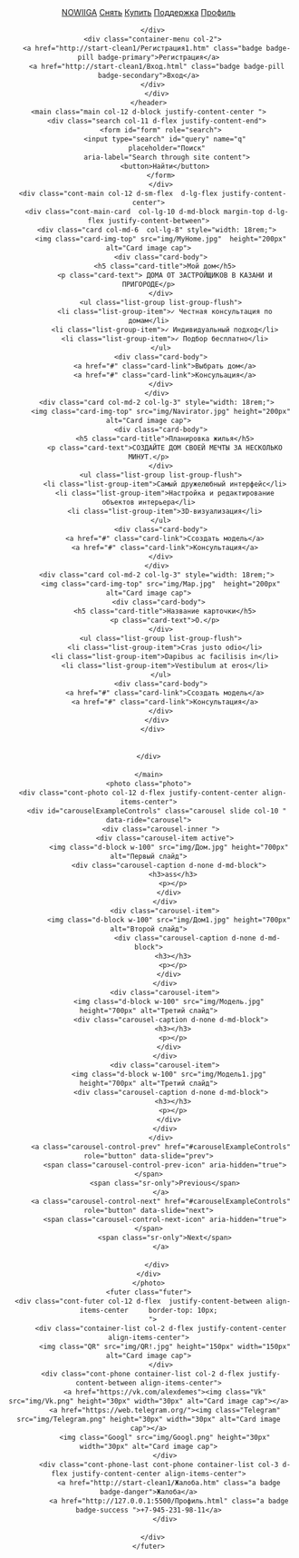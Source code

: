 <!DOCTYPE html>
<html lang="en">
<head>
  <meta charset="UTF-8">
  <meta name="viewport" content="width=device-width, initial-scale=1.0">
  <meta http-equiv="X-UA-Compatible" content="ie=edge">
  <title>Document</title>
  <link rel="stylesheet" href="css/bootstrap.css">
  <link rel="stylesheet" href="css/main.css">
  <link href="https://cdn.jsdelivr.net/npm/bootstrap@5.3.3/dist/css/bootstrap.min.css" rel="stylesheet" integrity="sha384-QWTKZyjpPEjISv5WaRU9OFeRpok6YctnYmDr5pNlyT2bRjXh0JMhjY6hW+ALEwIH" crossorigin="anonymous">
  <script src="https://cdn.jsdelivr.net/npm/bootstrap@5.3.3/dist/js/bootstrap.bundle.min.js" integrity="sha384-YvpcrYf0tY3lHB60NNkmXc5s9fDVZLESaAA55NDzOxhy9GkcIdslK1eN7N6jIeHz" crossorigin="anonymous"></script>
  <script src="https://ajax.googleapis.com/ajax/libs/jquery/2.1.1/jquery.min.js"></script>
  <script src="https://maxcdn.bootstrapcdn.com/bootstrap/4.1.0/js/bootstrap.min.js"></script>
</head>
<body >
    <header class="container-fluid d-flex  align-items-center ">  
      <div class="cont col-12 d-flex justify-content-between align-items-center">
      <div class="container-list col-8 d-flex justify-content-between align-items-center">
        <a href="#" class="b0  col-md-3 col-lg-4">NOWIIGA</a>
        <a href="#" class="b1 badge badge-primary d-sm-none d-md-flex col-md-2 col-lg-1">Снять</a>
        <a href="#" class="b2 badge badge-secondary d-sm-none d-md-flex col-md-2 col-lg-1">Купить</a>
        <a href="https://vk.com/alexdemes" class="b3 badge badge-danger d-sm-none d-md-flex col-md-2 col-lg-1">Поддержка</a>
        <a href="http://start-clean1/contact.php" class="b4 badge badge-success d-sm-none d-md-flex col-md-2 col-lg-1">Профиль</a>

      </div>
      <div class="container-menu col-2">
        <a href="http://start-clean1/Регистрация1.htm" class="badge badge-pill badge-primary">Регистрация</a>
        <a href="http://start-clean1/Вход.html" class="badge badge-pill badge-secondary">Вход</a>
      </div>
        </div>
    </header>
    <main class="main col-12 d-block justify-content-center ">
        <div class="search col-11 d-flex justify-content-end">
          <form id="form" role="search">
            <input type="search" id="query" name="q"
             placeholder="Поиск"
             aria-label="Search through site content">
            <button>Найти</button>
          </form>
          </div>
      <div class="cont-main col-12 d-sm-flex  d-lg-flex justify-content-center">
        <div class="cont-main-card  col-lg-10 d-md-block margin-top d-lg-flex justify-content-between">
        <div class="card col-md-6  col-lg-8" style="width: 18rem;">
          <img class="card-img-top" src="img/MyHome.jpg"  height="200px" alt="Card image cap">
          <div class="card-body">
            <h5 class="card-title">Мой дом</h5>
            <p class="card-text"> ДОМА ОТ ЗАСТРОЙЩИКОВ В КАЗАНИ И ПРИГОРОДЕ</p>
          </div>
          <ul class="list-group list-group-flush">
            <li class="list-group-item">✓ Честная консультация по домам</li>
            <li class="list-group-item">✓ Индивидуальный подход</li>
            <li class="list-group-item">✓ Подбор бесплатно</li>
          </ul>
          <div class="card-body">
            <a href="#" class="card-link">Выбрать дом</a>
            <a href="#" class="card-link">Консульация</a>
          </div>
        </div>
        <div class="card col-md-2 col-lg-3" style="width: 18rem;">
          <img class="card-img-top" src="img/Navirator.jpg" height="200px"  alt="Card image cap">
          <div class="card-body">
            <h5 class="card-title">Планировка жилья</h5>
            <p class="card-text">СОЗДАЙТЕ ДОМ СВОЕЙ МЕЧТЫ ЗА НЕСКОЛЬКО МИНУТ.</p>
          </div>
          <ul class="list-group list-group-flush">
            <li class="list-group-item">Самый дружелюбный интерфейс</li>
            <li class="list-group-item">Настройка и редактирование объектов интерьера</li>
            <li class="list-group-item">3D-визуализация</li>
          </ul>
          <div class="card-body">
            <a href="#" class="card-link">Ссоздать модель</a>
            <a href="#" class="card-link">Консультация</a>
          </div>
        </div>
        <div class="card col-md-2 col-lg-3" style="width: 18rem;">
          <img class="card-img-top" src="img/Map.jpg"  height="200px" alt="Card image cap">
          <div class="card-body"> 
            <h5 class="card-title">Название карточки</h5>
            <p class="card-text">О.</p>
          </div>
          <ul class="list-group list-group-flush">
            <li class="list-group-item">Cras justo odio</li>
            <li class="list-group-item">Dapibus ac facilisis in</li>
            <li class="list-group-item">Vestibulum at eros</li>
          </ul>
          <div class="card-body">
            <a href="#" class="card-link">Ссоздать модель</a>
            <a href="#" class="card-link">Консультация</a>
          </div>
        </div>
      </div>
      
          
    </div>

    </main>
    <photo class="photo">
      <div class="cont-photo col-12 d-flex justify-content-center align-items-center">
        <div id="carouselExampleControls" class="carousel slide col-10 " data-ride="carousel">
          <div class="carousel-inner ">
            <div class="carousel-item active">
              <img class="d-block w-100" src="img/Дом.jpg" height="700px" alt="Первый слайд">
              <div class="carousel-caption d-none d-md-block">
                <h3>ass</h3>
                <p></p>
              </div>
            </div>
            <div class="carousel-item">
              <img class="d-block w-100" src="img/Дом1.jpg" height="700px" alt="Второй слайд">
                            <div class="carousel-caption d-none d-md-block">
                <h3></h3>
                <p></p>
              </div>
            </div>
            <div class="carousel-item">
              <img class="d-block w-100" src="img/Модель.jpg" height="700px" alt="Третий слайд">
               <div class="carousel-caption d-none d-md-block">
                <h3></h3>
                <p></p>
              </div>
            </div>
            <div class="carousel-item">
              <img class="d-block w-100" src="img/Модель1.jpg" height="700px" alt="Третий слайд">
               <div class="carousel-caption d-none d-md-block">
                <h3></h3>
                <p></p>
              </div>
            </div>
          </div>
          <a class="carousel-control-prev" href="#carouselExampleControls" role="button" data-slide="prev">
            <span class="carousel-control-prev-icon" aria-hidden="true"></span>
            <span class="sr-only">Previous</span>
          </a>
          <a class="carousel-control-next" href="#carouselExampleControls" role="button" data-slide="next">
            <span class="carousel-control-next-icon" aria-hidden="true"></span>
            <span class="sr-only">Next</span>
          </a>
          
        </div>
    </div>
    </photo>
    <futer class="futer">
      <div class="cont-futer col-12 d-flex  justify-content-between align-items-center     border-top: 10px;
      ">
          <div class="container-list col-2 d-flex justify-content-center align-items-center">
            <img class="QR" src="img/QR!.jpg" height="150px" width="150px" alt="Card image cap">
          </div>
          <div class="cont-phone container-list col-2 d-flex justify-content-between align-items-center">
            <a href="https://vk.com/alexdemes"><img class="Vk" src="img/Vk.png" height="30px" width="30px" alt="Card image cap"></a>
            <a href="https://web.telegram.org/"><img class="Telegram" src="img/Telegram.png" height="30px" width="30px" alt="Card image cap"></a>
            <img class="Googl" src="img/Googl.png" height="30px" width="30px" alt="Card image cap">
            </div>
            <div class="cont-phone-last cont-phone container-list col-3 d-flex justify-content-center align-items-center">
              <a href="http://start-clean1/Жалоба.htm" class="a badge badge-danger">Жалоба</a>
              <a href="http://127.0.0.1:5500/Профиль.html" class="a badge badge-success ">+7-945-231-98-11</a>
            </div>
          
      </div>
    </futer>
 
  <script src="js/main.js"></script>
</body>
</html>
